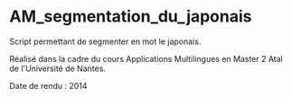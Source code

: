 AM_segmentation_du_japonais
===========================

Script permettant de segmenter en mot le japonais.

Réalisé dans la cadre du cours Applications Multilingues en Master 2 Atal de l'Université de Nantes.

Date de rendu : 2014
